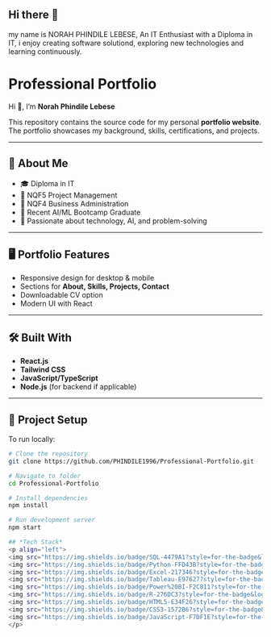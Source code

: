 ## Hi there 👋
my name is NORAH PHINDILE LEBESE, An IT Enthusiast with a Diploma in IT, i enjoy creating software solutiond, exploring new technologies and learning continuously.
# Professional Portfolio

Hi 👋, I’m **Norah Phindile Lebese**  

This repository contains the source code for my personal **portfolio website**.  
The portfolio showcases my background, skills, certifications, and projects.  

---

## 🚀 About Me
- 🎓 Diploma in IT  
- 📘 NQF5 Project Management  
- 📘 NQF4 Business Administration  
- 🤖 Recent AI/ML Bootcamp Graduate  
- 🌱 Passionate about technology, AI, and problem-solving  

---

## 🖥️ Portfolio Features
- Responsive design for desktop & mobile  
- Sections for **About, Skills, Projects, Contact**  
- Downloadable CV option  
- Modern UI with React  

---

## 🛠️ Built With
- **React.js**  
- **Tailwind CSS**  
- **JavaScript/TypeScript**  
- **Node.js** (for backend if applicable)  

---

## 📂 Project Setup
To run locally:  

```bash
# Clone the repository
git clone https://github.com/PHINDILE1996/Professional-Portfolio.git

# Navigate to folder
cd Professional-Portfolio

# Install dependencies
npm install

# Run development server
npm start

## *Tech Stack*
<p align="left">
<img src="https://img.shields.io/badge/SQL-4479A1?style=for-the-badge&logo=postgresql&logoColor=white"/>
<img src="https://img.shields.io/badge/Python-FFD43B?style=for-the-badge&logo=python&logoColor=blue"/>
<img src="https://img.shields.io/badge/Excel-217346?style=for-the-badge&logo=microsoft-excel&logoColor=white"/>
<img src="https://img.shields.io/badge/Tableau-E97627?style=for-the-badge&logo=tableau&logoColor=white"/>
<img src="https://img.shields.io/badge/Power%20BI-F2C811?style=for-the-badge&logo=powerbi&logoColor=black"/>
<img src="https://img.shields.io/badge/R-276DC3?style=for-the-badge&logo=r&logoColor=white"/>
<img src="https://img.shields.io/badge/HTML5-E34F26?style=for-the-badge&logo=html5&logoColor=white"/>
<img src="https://img.shields.io/badge/CSS3-1572B6?style=for-the-badge&logo=css3&logoColor=white"/>
<img src="https://img.shields.io/badge/JavaScript-F7DF1E?style=for-the-badge&logo=javascript&logoColor=black"/>
</p>
 


